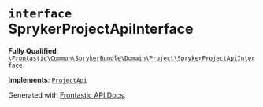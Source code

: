 # `interface`  SprykerProjectApiInterface

**Fully Qualified**: [`\Frontastic\Common\SprykerBundle\Domain\Project\SprykerProjectApiInterface`](../../../../../src/php/SprykerBundle/Domain/Project/SprykerProjectApiInterface.php)

**Implements**: [`ProjectApi`](../../../ProjectApiBundle/Domain/ProjectApi.md)

Generated with [Frontastic API Docs](https://github.com/FrontasticGmbH/apidocs).
